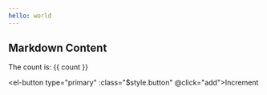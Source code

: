 ```yaml
---
hello: world
---
```


<script setup>
import { ref } from 'vue'

const count = ref(0)

const add = () => {
    count.value++
}
</script>

## Markdown Content

The count is: {{ count }}

<el-button type="primary" :class="$style.button" @click="add">Increment</el-button>




<style module>
.button {
  color: red;
  font-weight: bold;
}
</style>